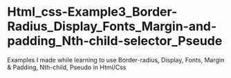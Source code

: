 # Html_css-Example3_Border-Radius_Display_Fonts_Margin-and-padding_Nth-child-selector_Pseude
Examples I made while learning to use Border-radius, Display, Fonts, Margin &amp; Padding, Nth-child, Pseudo  in Html/Css
